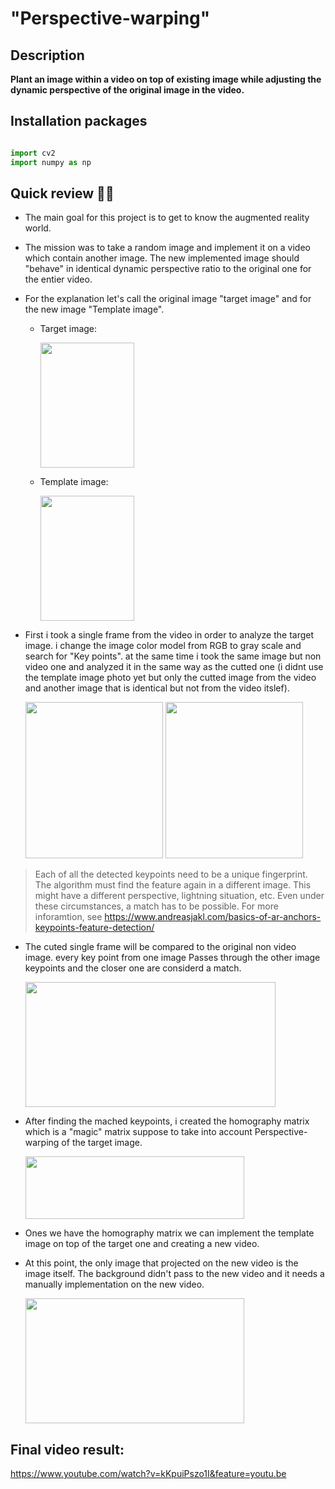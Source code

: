 # "Perspective-warping"

## Description

**Plant an image within a video on top of existing image while adjusting the dynamic perspective of the original image in the video.**

## Installation packages

```python

import cv2
import numpy as np

```

## Quick review :man_cartwheeling:	

- The main goal for this project is to get to know the augmented reality world.

-  The mission was to take a random image and implement it on a video which contain another image. The new implemented image should "behave" in identical dynamic perspective ratio to the original one for the entier video.

- For the explanation let's call the original image "target image" and for the new image "Template image".

  - Target image:
  
    <img src="https://user-images.githubusercontent.com/101269937/190626910-54b78195-f7c1-4209-8900-88848a1a0be0.jpg" width="150" height="200">

  - Template image:
  
    <img src="https://user-images.githubusercontent.com/101269937/190627203-ca49c9f2-938f-44c7-a6fe-edc4d18e231f.jpeg" width="150" height="200">


- First i took a single frame from the video in order to analyze the target image. i change the image color model from RGB to gray scale and search for "Key points". at the same time i took the same image but non video one and analyzed it in the same way as the cutted one (i didnt use the template image photo yet but only the cutted image from the video and another image that is identical but not from the video itslef).

   <img src="https://user-images.githubusercontent.com/101269937/190628720-235e647a-88b4-46b3-94d1-9a67d727a36b.jpg" width="220" height="250">
     
     
   <img src="https://user-images.githubusercontent.com/101269937/190628763-1c6c64ec-c609-4bd6-8aa7-f292db356cd8.jpg" width="220" height="250">



> Each of all the detected keypoints need to be a unique fingerprint. The algorithm must find the feature again in a different image. This might have a different perspective, lightning situation, etc. Even under these circumstances, a match has to be possible. For more inforamtion, see https://www.andreasjakl.com/basics-of-ar-anchors-keypoints-feature-detection/

- The cuted single frame will be compared to the original non video image. every key point from one image Passes through the other image keypoints and the closer one are considerd a match.

    <img src="https://user-images.githubusercontent.com/101269937/190629042-eb7fce77-e76f-42d6-b796-88720fb61da1.jpg" width="400" height="200">


- After finding the mached keypoints, i created the homography matrix which is a "magic" matrix suppose to take into account Perspective-warping of the target image. 

  <img src="https://user-images.githubusercontent.com/101269937/190629105-991db5a6-d959-4182-bbbb-e1fa7483d399.jpg" width="350" height="100">


- Ones we have the homography matrix we can implement the template image on top of the target one and creating a new video.

- At this point, the only image that projected on the new video is the image itself. The background didn't pass to the new video and it needs a manually implementation on the new video.

  <img src="https://user-images.githubusercontent.com/101269937/190629262-4508e234-4e98-46d4-b39d-a2be9d8022ad.jpg" width="350" height="200">
      
      
## Final video result:

 https://www.youtube.com/watch?v=kKpuiPszo1I&feature=youtu.be
      
